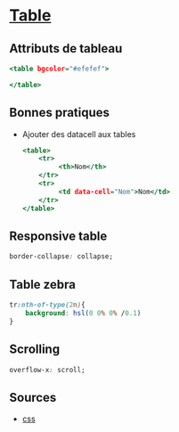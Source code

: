 # [Table](readme.md)

## Attributs de tableau

```htm
<table bgcolor="#efefef">

</table>
```

## Bonnes pratiques

* Ajouter des datacell aux tables

    ```htm
    <table>
        <tr>
             <th>Nom</th>
        </tr>
        <tr>
             <td data-cell="Nom">Nom</td>
        </tr>
    </table>
    ```

## Responsive table

```css
border-collapse: collapse;
```

## Table zebra

```css
tr:nth-of-type(2n){
    background: hsl(0 0% 0% /0.1)
}
```

## Scrolling

```css
overflow-x: scroll;
```

## Sources

* [css](../css/table.md)

